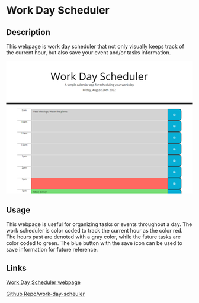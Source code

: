 # Work Day Scheduler

## Description
This webpage is work day scheduler that not only visually keeps track of the current hour, but also save your event and/or tasks information.

<img
src="./assets/images/work-day-scheduler-page.PNG"
alt="Screenshot of Work Day Scheduler Webpage">

## Usage

This webpage is useful for organizing tasks or events throughout a day. The work scheduler is color coded to track the current hour as the color red. The hours past are denoted with a gray color, while the future tasks are color coded to green. The blue button with the save icon can be used to save information for future reference.

## Links

[Work Day Scheduler webpage](https://mladame.github.io/work-day-scheduler/)

[Github Repo/work-day-scheuler](https://github.com/mladame/work-day-scheduler)